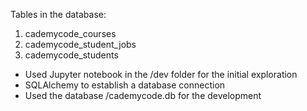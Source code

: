 Tables in the database:
1. cademycode_courses
2. cademycode_student_jobs
3. cademycode_students

- Used Jupyter notebook in the /dev folder for the initial exploration
- SQLAlchemy to establish a database connection
- Used the database /cademycode.db for the development
